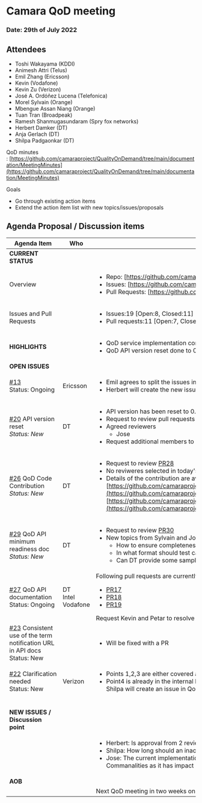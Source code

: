 # Camara QoD meeting

### Date: 29th of July 2022

## Attendees

* Toshi Wakayama (KDDI)
* Animesh Attri (Telus)
* Emil Zhang (Ericsson)
* Kevin (Vodafone)
* Kevin Zu (Verizon)
* José A. Ordóñez Lucena (Telefonica)
* Morel Sylvain (Orange)
* Mbengue Assan Niang (Orange)
* Tuan Tran (Broadpeak)
* Ramesh Shanmugasundaram (Spry fox networks)
* Herbert Damker (DT)
* Anja Gerlach (DT)
* Shilpa Padgaonkar (DT) 

QoD minutes : [https://github.com/camaraproject/QualityOnDemand/tree/main/documentation/MeetingMinutes](https://github.com/camaraproject/QualityOnDemand/tree/main/documentation/MeetingMinutes)

Goals

* Go through existing action items
* Extend the action item list with new topics/issues/proposals

## Agenda Proposal / Discussion items

| Agenda Item | Who |  |  |
| ----------- | --- | --- | --- |
| **CURRENT STATUS** |  |  |  |
| Overview |  | <ul><li>Repo: [https://github.com/camaraproject/QualityOnDemand](https://github.com/camaraproject/QualityOnDemand)</li><li>Issues:&nbsp;[https://github.com/camaraproject/QualityOnDemand/issues](https://github.com/camaraproject/QualityOnDemand/issues)&nbsp;</li><li>Pull Requests: [https://github.com/camaraproject/QualityOnDemand/pulls](https://github.com/camaraproject/QualityOnDemand/pulls)</li></ul> |  |
| Issues and Pull Requests |  | <ul><li>Issues:19 [Open:8, Closed:11]</li><li>Pull requests:11&nbsp;[Open:7, Closed: 4]</li></ul> |  |
| **HIGHLIGHTS** |  | <ul><li>QoD service implementation contributed to Camara</li><li>QoD API version reset done to 0.1.0&nbsp;</li></ul> |  |
| **OPEN ISSUES** |  |  |  |
| [#13](https://github.com/camaraproject/QualityOnDemand/issues/13)<br>Status: Ongoing | Ericsson | <ul><li>Emil agrees to split the issues into smaller dedicated issues as proposed by DT</li><li>Herbert will create the new issues as agreed</li></ul> |  |
| [#20](https://github.com/camaraproject/QualityOnDemand/issues/20) API version reset<br>*Status: New* | DT | <ul><li>API version has been reset to 0.1.0.&nbsp;</li><li>Request to review pull requests&nbsp;[PR24](https://github.com/camaraproject/QualityOnDemand/pull/24)&nbsp;[PR25](https://github.com/camaraproject/QualityOnDemand/pull/25)</li><li class="">Agreed reviewers<ul><li class="">Jose</li></ul></li><li class="">Request additional members to nominate themselves as reviewers&nbsp;</li></ul> |  |
| [#26](https://github.com/camaraproject/QualityOnDemand/issues/26) QoD Code Contribution <br>*Status: New* | DT | <ul><li>Request to review&nbsp;[PR28](https://github.com/camaraproject/QualityOnDemand/pull/28)&nbsp;</li><li>No reviweres selected in today's meeting</li><li>Details of the contribution are available here&nbsp;</li>[https://github.com/camaraproject/QualityOnDemand/blob/44621c440abf4e89107ebd48a4465d171bdff16c/code/API\_code/README.MD](https://github.com/camaraproject/QualityOnDemand/blob/44621c440abf4e89107ebd48a4465d171bdff16c/code/API_code/README.MD)<br>[https://github.com/camaraproject/QualityOnDemand/tree/44621c440abf4e89107ebd48a4465d171bdff16c/code/API\_code](https://github.com/camaraproject/QualityOnDemand/tree/44621c440abf4e89107ebd48a4465d171bdff16c/code/API_code)</ul> |  |
| [#29](https://github.com/camaraproject/QualityOnDemand/issues/29) QoD API minimum readiness doc<br>*Status: New* | DT | <ul><li>Request to review&nbsp;[PR30](https://github.com/camaraproject/QualityOnDemand/pull/30)</li><li class="">New topics from Sylvain and Jose:<ul><li class="">How to ensure completeness of security review? Issue to be opened in commanalities by Shilpa</li><li class="">In what format should test cases be contributed? Issue to be opened in Commonalities by Shilpa</li><li class="">Can DT provide some sample test data for QoD tests? DT will check internally and get back on this topic</li></ul></li></ul> |  |
| [#27](https://github.com/camaraproject/QualityOnDemand/issues/27) QoD API documentation<br>Status: Ongoing | DT<br>Intel<br>Vodafone | Following pull requests are currently in review<br><ul><li>[PR17](https://github.com/camaraproject/QualityOnDemand/pull/17)</li><li>[PR18](https://github.com/camaraproject/QualityOnDemand/pull/18)</li><li class="">[PR19](https://github.com/camaraproject/QualityOnDemand/pull/19)</li></ul>Request Kevin and Petar to resolve comments which have been worked on and where applicable. |  |
| [#23](https://github.com/camaraproject/QualityOnDemand/issues/23) Consistent use of the term notification URL in API docs<br>Status: New |  | <ul><li>Will be fixed with a PR</li></ul> |  |
| [#22](https://github.com/camaraproject/QualityOnDemand/issues/22) Clarification needed<br>Status: New | Verizon | <ul><li>Points 1,2,3 are either covered as a part of ongoing Documentation reviews or are a duplicate of [#13](https://github.com/camaraproject/QualityOnDemand/issues/13)</li><li>Point4 is already in the internal backlog of DT for one of the upcoming releases. <br>Shilpa will create an issue in QoD to address this point..</li></ul> |  |
| <br>**NEW ISSUES / Discussion point** |  |  |  |
|  |  | <ul><li>Herbert: Is approval from 2 reviewers enough to merge a PR?</li><li>Shilpa: How long should an inactive review stay open?</li><li>Jose: The current implementation does not include in scope the consent mangement aspect. Shilpa will restart this discussion in Commanalities as it has impact on several other API families.</li></ul> |  |
| **AOB** |  |  |  |
|  |  | Next QoD meeting in two weeks on the Aug 12/2022 |  |
